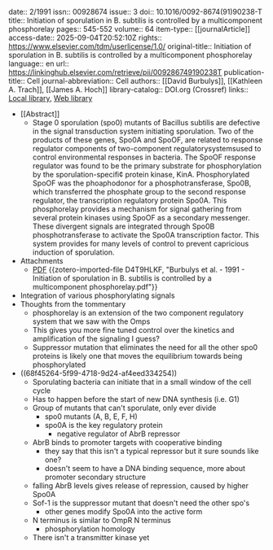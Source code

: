 date:: 2/1991
issn:: 00928674
issue:: 3
doi:: 10.1016/0092-8674(91)90238-T
title:: Initiation of sporulation in B. subtilis is controlled by a multicomponent phosphorelay
pages:: 545-552
volume:: 64
item-type:: [[journalArticle]]
access-date:: 2025-09-04T20:52:10Z
rights:: https://www.elsevier.com/tdm/userlicense/1.0/
original-title:: Initiation of sporulation in B. subtilis is controlled by a multicomponent phosphorelay
language:: en
url:: https://linkinghub.elsevier.com/retrieve/pii/009286749190238T
publication-title:: Cell
journal-abbreviation:: Cell
authors:: [[David Burbulys]], [[Kathleen A. Trach]], [[James A. Hoch]]
library-catalog:: DOI.org (Crossref)
links:: [Local library](zotero://select/library/items/EPZERC7M), [Web library](https://www.zotero.org/users/6106196/items/EPZERC7M)

- [[Abstract]]
	- Stage 0 sporulation (spo0) mutants of Bacillus subtilis are defective in the signal transduction system initiating sporulation. Two of the products of these genes, Spo0A and SpoOF, are related to response regulator components of two-component regulatorysystemsused to control environmental responses in bacteria. The SpoOF response regulator was found to be the primary substrate for phosphorylation by the sporulation-specifi¢ protein kinase, KinA. Phosphorylated SpoOF was the phoaphodonor for a phosphotransferase, Spo0B, which transferred the phosphate group to the second response regulator, the transcription regulatory protein Spo0A. This phosphorelay provides a mechanism for signal gathering from several protein kinases using SpoOF as a secondary messenger. These divergent signals are integrated through Spo0B phosphotransferase to activate the Spo0A transcription factor. This system provides for many levels of control to prevent capricious induction of sporulation.
- Attachments
	- [PDF](zotero://select/library/items/D4T9HLKF) {{zotero-imported-file D4T9HLKF, "Burbulys et al. - 1991 - Initiation of sporulation in B. subtilis is controlled by a multicomponent phosphorelay.pdf"}}
- Integration of various phosphorylating signals
- Thoughts from the tommentary
	- phosphorelay is an extension of the two component regulatory system that we saw with the Omps
	- This gives you more fine tuned control over the kinetics and amplification of the signaling I guess?
	- Suppressor mutation that eliminates the need for all the other spo0 proteins is likely one that moves the equilibrium towards being phosphorylated
- ((68f45264-5f99-4718-9d24-af4eed334254))
	- Sporulating bacteria can initiate that in a small window of the cell cycle
	- Has to happen before the start of new DNA synthesis (i.e. G1)
	- Group of mutants that can't sporulate, only ever divide
		- spo0 mutants (A, B, E, F, H)
		- spo0A is the key regulatory protein
			- negative regulator of AbrB repressor
	- AbrB binds to promoter targets with cooperative binding
		- they say that this isn't a typical repressor but it sure sounds like one?
		- doesn't seem to have a DNA binding sequence, more about promoter secondary structure
	- falling AbrB levels gives release of repression, caused by higher Spo0A
	- Sof-1 is the suppressor mutant that doesn't need the other spo's
		- other genes modify Spo0A into the active form
	- N terminus is similar to OmpR N terminus
		- phosphorylation homology
	- There isn't a transmitter kinase yet